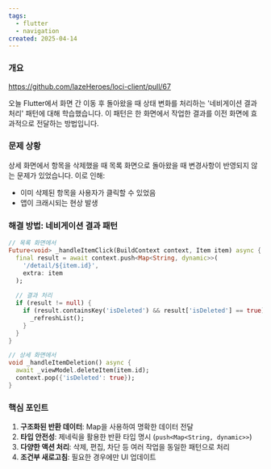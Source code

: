 ```yaml
---
tags:
  - flutter
  - navigation
created: 2025-04-14
---
```

### 개요

https://github.com/lazeHeroes/loci-client/pull/67

오늘 Flutter에서 화면 간 이동 후 돌아왔을 때 상태 변화를 처리하는 '네비게이션 결과 처리' 패턴에 대해 학습했습니다. 이 패턴은 한 화면에서 작업한 결과를 이전 화면에 효과적으로 전달하는 방법입니다.

### 문제 상황

상세 화면에서 항목을 삭제했을 때 목록 화면으로 돌아왔을 때 변경사항이 반영되지 않는 문제가 있었습니다. 이로 인해:

- 이미 삭제된 항목을 사용자가 클릭할 수 있었음
- 앱이 크래시되는 현상 발생

### 해결 방법: 네비게이션 결과 패턴

```dart
// 목록 화면에서
Future<void> _handleItemClick(BuildContext context, Item item) async {
  final result = await context.push<Map<String, dynamic>>(
    '/detail/${item.id}',
    extra: item
  );
  
  // 결과 처리
  if (result != null) {
    if (result.containsKey('isDeleted') && result['isDeleted'] == true) {
      _refreshList();
    }
  }
}

// 상세 화면에서
void _handleItemDeletion() async {
  await _viewModel.deleteItem(item.id);
  context.pop({'isDeleted': true});
}
```

### 핵심 포인트

1. **구조화된 반환 데이터**: Map을 사용하여 명확한 데이터 전달
2. **타입 안전성**: 제네릭을 활용한 반환 타입 명시 (`push<Map<String, dynamic>>`)
3. **다양한 액션 처리**: 삭제, 편집, 차단 등 여러 작업을 동일한 패턴으로 처리
4. **조건부 새로고침**: 필요한 경우에만 UI 업데이트